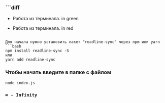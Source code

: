 ###  ```diff
+ Работа из терминала. in green
- Работа из терминала. in red
```

Для начала нужно установить пакет "readline-sync" через npm или yarn 
```bash
npm install readline-sync -S
или
yarn add readline-sync
```

### Чтобы начать введите в папке с файлом 
```bash
node index.js 
```

### `∞ - Infinity`
